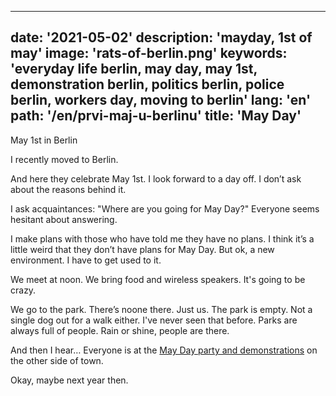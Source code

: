 ---
date: '2021-05-02'
description: 'mayday, 1st of may'
image: 'rats-of-berlin.png'
keywords: 'everyday life berlin, may day, may 1st, demonstration berlin, politics berlin, police berlin, workers day, moving to berlin'
lang: 'en'
path: '/en/prvi-maj-u-berlinu'
title: 'May Day'
------

May 1st in Berlin

I recently moved to Berlin.

And here they celebrate May 1st. I look forward to a day off. I don’t ask about the reasons behind it.

I ask acquaintances: "Where are you going for May Day?" Everyone seems hesitant about answering.

I make plans with those who have told me they have no plans. I think it’s a little weird that they don’t have plans for May Day. But ok, a new environment. I have to get used to it.

We meet at noon. We bring food and wireless speakers. It's going to be crazy.

We go to the park. There’s noone there. Just us. The park is empty. Not a single dog out for a walk either. I've never seen that before. Parks are always full of people. Rain or shine, people are there.

And then I hear… Everyone is at the <a href="https://youtu.be/pu4QYjsyy-U" target="_blank" rel="noopener noreferrer"> May Day party and demonstrations</a> on the other side of town.

Okay, maybe next year then.
